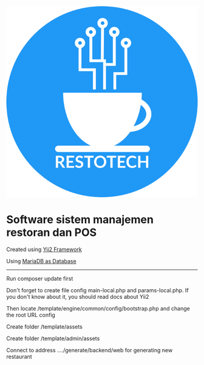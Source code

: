 <img src="restotech-logo.png">

<p><b><h1>Software sistem manajemen restoran dan POS</h1></b></p>

<p>Created using <a href="https://www.yiiframework.com/">Yii2 Framework</a></p>
<p>Using <a href="https://mariadb.org/">MariaDB as Database</a></p>

--------------------------------------------------------

Run composer update first

Don't forget to create file config main-local.php and params-local.php. If you don't know about it, you should read docs about Yii2

Then locate /template/engine/common/config/bootstrap.php and change the root URL config

Create folder /template/assets

Create folder /template/admin/assets

Connect to address ..../generate/backend/web for generating new restaurant
